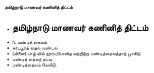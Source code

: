 **தமிழ்நாடு மாணவர் கணினித் திட்டம்**
- # தமிழ்நாடு மாணவர் கணினித் திட்டம்
- n. மண்டித் தைலம்
- கர்ப்பூரத் தைல வண்டல்
- (வினை) யாழ் வில் நரம்புபோன்ற வற்றிற்கு மண்டித்தைலத்தாற் பூச்சிடு
- மண்டித் தைலந் தடவு
- மண்டித்தைலம் மேலிடு.

